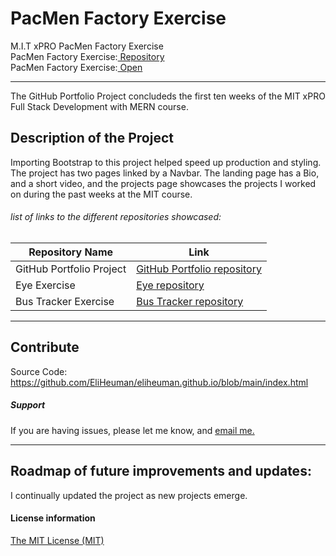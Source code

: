 # PacMen Factory Exercise
M.I.T xPRO PacMen Factory Exercise<br>
PacMen Factory Exercise:<a href="https://github.com/EliHeuman/PacMen-Factory-Exercise"> Repository</a><br>
PacMen Factory Exercise:<a href="http://eliheuman.github.io/PacMen-Factory-Exercise/"> Open</a>
___

The GitHub Portfolio Project concludeds the first ten weeks of the MIT xPRO Full Stack Development with MERN course.

## Description of the Project 
Importing Bootstrap to this project helped speed up production and styling. The project has two pages linked by a Navbar. The landing page has a Bio, and a short video, and the projects page showcases the projects I worked on during the past weeks at the MIT course.
###### list of links to the different repositories showcased:
Repository Name  | Link
-------------|--------------------
GitHub Portfolio Project | <a href="https://github.com/EliHeuman/eliheuman.github.io">GitHub Portfolio repository</a>
Eye Exercise | <a href="https://github.com/EliHeuman/Eye">Eye repository</a>
Bus Tracker Exercise| <a href="https://github.com/EliHeuman/Real-Time-Bus">Bus Tracker repository</a>
___
## Contribute
Source Code: https://github.com/EliHeuman/eliheuman.github.io/blob/main/index.html

##### Support
If you are having issues, please let me know, and <a href="mailto:biz.elih@gmail.com"> email me.</a>
___
## Roadmap of future improvements and updates:
I continually updated the project as new projects emerge.

#### License information

<a href="http://eliheuman.github.io/License.txt">The MIT License (MIT)</a>
